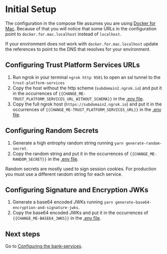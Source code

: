 # Initial Setup
The configuration in the compose file assumes you are using [Docker for Mac](https://docs.docker.com/desktop/install/mac-install/). Because of that you will notice that some URLs in the configuration point to `docker.for.mac.localhost` instead of `localhost`.

If your environment does not work with `docker.for.mac.localhost` update the references to point to the DNS that resolves for your environment.

## Configuring Trust Platform Services URLs
1. Run ngrok in your terminal `ngrok http 9501` to open an ssl tunnel to the `trust-platform-services`
1. Copy the host without the http scheme (`subdomain2.ngrok.io`) and put it in the occurrences of `{{CHANGE_ME-TRUST_PLATFORM_SERVICES_URL_WITHOUT_SCHEMA}}` in the [.env file](../.env).
1. Copy the full ngrok host (`https://subdomain2.ngrok.io`) and put it in the occurrences of `{{CHANGE_ME-TRUST_PLATFORM_SERVICES_URL}}` in the [.env file](../.env).

## Configuring Random Secrets
1. Generate a high entrophy random string running `yarn generate-random-secret`.
1. Copy the random string and put it in the occurrences of `{{CHANGE_ME-RANDOM_SECRET}}` in the [.env file](../.env).

Random secrets are mostly used to sign session cookies. For production you must use a different random string for each service.

## Configuring Signature and Encryption JWKs
1. Generate a base64 encoded JWKs running `yarn generate-base64-encryption-and-signature-jwks`.
1. Copy the base64 encoded JWKs and put it in the occurrences of `{{CHANGE_ME-BASE64_JWKS}}` in the [.env file](../.env).

## Next steps
Go to [Configuring the bank-services](configuring-bank-services.md).